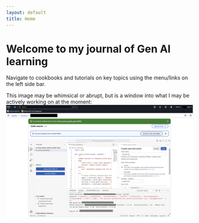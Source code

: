 ```yaml
---
layout: default
title: Home
---
```


# Welcome to my journal of Gen AI learning

Navigate to cookbooks and tutorials on key topics using the menu/links on the left side bar.

This image may be whimsical or abrupt, but is a window into what I may be actively working on at the moment:
![Gen AI Banner](/assets/images/aws-bedrock-console-lambda.gif)
